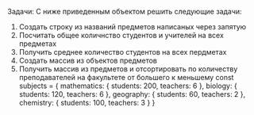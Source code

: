 Задачи:
С ниже приведенным объектом решить следующие задачи:

1. Создать строку из названий предметов написаных через запятую
2. Посчитать общее количнство студентов и учителей на всех предметах
3. Получить среднее количество студентов на всех пердметах
4. Создать массив из объектов предметов
5. Получить массив из предметов и отсортировать по количеству преподавателей на факультете от большего к меньшему
    const subjects = {
        mathematics: {
            students: 200,
            teachers: 6
        },
        biology: {
            students: 120,
            teachers: 6
        },
        geography: {
            students: 60,
            teachers: 2
        },
        chemistry: {
            students: 100,
            teachers: 3
        }
    }